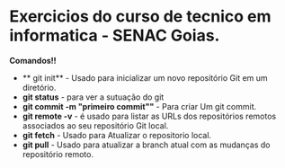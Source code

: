 # Exercicios do curso de tecnico em informatica - SENAC Goias.

**Comandos!!**

+ ** git init** -  Usado para inicializar um novo repositório Git em um diretório.
+ **git status** - para ver a sutuação do git
+ **git commit -m  "primeiro commit""** - Para criar Um git commit.
+ **git remote -v** - é usado para listar as URLs dos repositórios remotos associados ao seu repositório Git local.
+ **git fetch** - Usado para Atualizar o repositorio local.
+ **git pull** - Usado para atualizar a branch atual com as mudanças do repositório remoto.
